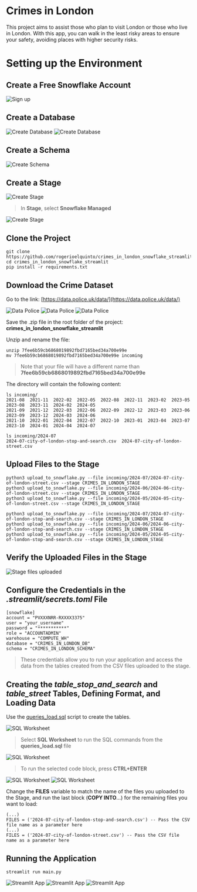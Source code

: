# Crimes in London

This project aims to assist those who plan to visit London or those who live in London. With this app, you can walk in the least risky areas to ensure your safety, avoiding places with higher security risks.

# Setting up the Environment

## Create a Free Snowflake Account

![Sign up](images/sign_up.png)

## Create a Database

![Create Database](images/create_db_1.png)
![Create Database](images/create_db_2.png)

## Create a Schema

![Create Schema](images/create_schema.png)

## Create a Stage

![Create Stage](images/create_stage_1.png)
> In **Stage**, select **Snowflake Managed**

![Create Stage](images/create_stage_2.png)

## Clone the Project

````
git clone https://github.com/rogerioelquinto/crimes_in_london_snowflake_streamlit.git
cd crimes_in_london_snowflake_streamlit
pip install -r requirements.txt
````

## Download the Crime Dataset

Go to the link: [https://data.police.uk/data/](https://data.police.uk/data/)

![Data Police](images/data_police_uk_london_1.png)
![Data Police](images/data_police_uk_london_2.png)
![Data Police](images/data_police_uk_london_3.png)

Save the .zip file in the root folder of the project: **crimes_in_london_snowflake_streamlit**

Unzip and rename the file:

````
unzip 7fee6b59cb6868019892fbd7165bed34a700e99e
mv 7fee6b59cb6868019892fbd7165bed34a700e99e incoming
````
> Note that your file will have a different name than **7fee6b59cb6868019892fbd7165bed34a700e99e**

The directory will contain the following content:

````
ls incoming/
2021-08  2021-11  2022-02  2022-05  2022-08  2022-11  2023-02  2023-05  2023-08  2023-11  2024-02  2024-05
2021-09  2021-12  2022-03  2022-06  2022-09  2022-12  2023-03  2023-06  2023-09  2023-12  2024-03  2024-06
2021-10  2022-01  2022-04  2022-07  2022-10  2023-01  2023-04  2023-07  2023-10  2024-01  2024-04  2024-07

ls incoming/2024-07
2024-07-city-of-london-stop-and-search.csv  2024-07-city-of-london-street.csv
````

## Upload Files to the Stage

````
python3 upload_to_snowflake.py --file incoming/2024-07/2024-07-city-of-london-street.csv --stage CRIMES_IN_LONDON_STAGE 
python3 upload_to_snowflake.py --file incoming/2024-06/2024-06-city-of-london-street.csv --stage CRIMES_IN_LONDON_STAGE 
python3 upload_to_snowflake.py --file incoming/2024-05/2024-05-city-of-london-street.csv --stage CRIMES_IN_LONDON_STAGE

python3 upload_to_snowflake.py --file incoming/2024-07/2024-07-city-of-london-stop-and-search.csv --stage CRIMES_IN_LONDON_STAGE 
python3 upload_to_snowflake.py --file incoming/2024-06/2024-06-city-of-london-stop-and-search.csv --stage CRIMES_IN_LONDON_STAGE 
python3 upload_to_snowflake.py --file incoming/2024-05/2024-05-city-of-london-stop-and-search.csv --stage CRIMES_IN_LONDON_STAGE 
````

## Verify the Uploaded Files in the Stage

![Stage files uploaded](images/stage_files_uploaded.png)

## Configure the Credentials in the *.streamlit/secrets.toml* File

````
[snowflake]
account = "PVXXXNRR-RXXXX3375"
user = "your_username"
password = "***********"
role = "ACCOUNTADMIN"
warehouse = "COMPUTE_WH"
database = "CRIMES_IN_LONDON_DB"
schema = "CRIMES_IN_LONDON_SCHEMA"
````

> These credentials allow you to run your application and access the data from the tables created from the CSV files uploaded to the stage.

## Creating the *table_stop_and_search* and *table_street* Tables, Defining Format, and Loading Data

Use the [queries_load.sql](https://github.com/rogerioelquinto/crimes_in_london_snowflake_streamlit/blob/main/queries_load.sql) script to create the tables.

![SQL Worksheet](images/sql_worksheet_1.png)
> Select **SQL Worksheet** to run the SQL commands from the **queries_load.sql** file

![SQL Worksheet](images/sql_worksheet_2.png)
> To run the selected code block, press **CTRL+ENTER**

![SQL Worksheet](images/sql_worksheet_3.png)
![SQL Worksheet](images/sql_worksheet_4.png)

Change the **FILES** variable to match the name of the files you uploaded to the Stage, and run the last block (**COPY INTO**...) for the remaining files you want to load:
````
(...)
FILES = ('2024-07-city-of-london-stop-and-search.csv') -- Pass the CSV file name as a parameter here
(...)
FILES = ('2024-07-city-of-london-street.csv') -- Pass the CSV file name as a parameter here
````

## Running the Application 

````
streamlit run main.py
````

![Streamlit App](images/streamlit_app_1.png)
![Streamlit App](images/streamlit_app_2.png)
![Streamlit App](images/streamlit_app_3.png)
